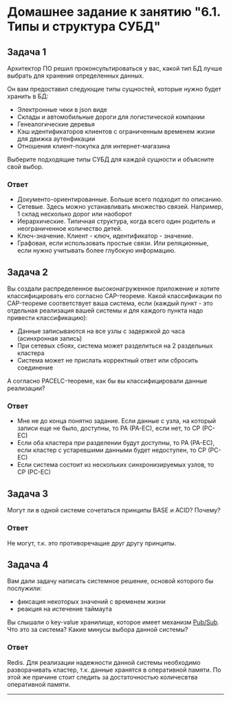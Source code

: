# Домашнее задание к занятию "6.1. Типы и структура СУБД"

## Задача 1

Архитектор ПО решил проконсультироваться у вас, какой тип БД 
лучше выбрать для хранения определенных данных.

Он вам предоставил следующие типы сущностей, которые нужно будет хранить в БД:

- Электронные чеки в json виде
- Склады и автомобильные дороги для логистической компании
- Генеалогические деревья
- Кэш идентификаторов клиентов с ограниченным временем жизни для движка аутенфикации
- Отношения клиент-покупка для интернет-магазина

Выберите подходящие типы СУБД для каждой сущности и объясните свой выбор.

### Ответ

-   Документо-ориентированные. Больше всего подходит по описанию.
-   Сетевые. Здесь можно устанавливать множество связей. Например, 1 склад несколько дорог или наоборот 
-   Иерархические. Типичная структура, когда всего один родитель и неограниченное количество детей.
-   Ключ-значение. Клиент - ключ, идентификатор - значение.
-   Графовая, если использовать простые связи. Или реляционные, если нужно учитывать более глубокую информацию.

## Задача 2

Вы создали распределенное высоконагруженное приложение и хотите классифицировать его согласно 
CAP-теореме. Какой классификации по CAP-теореме соответствует ваша система, если 
(каждый пункт - это отдельная реализация вашей системы и для каждого пункта надо привести классификацию):

- Данные записываются на все узлы с задержкой до часа (асинхронная запись)
- При сетевых сбоях, система может разделиться на 2 раздельных кластера
- Система может не прислать корректный ответ или сбросить соединение

А согласно PACELC-теореме, как бы вы классифицировали данные реализации?

### Ответ

-   Мне не до конца понятно задание. Если данные с узла, на который записи еще не было, доступны, то PA (PA-EC), если нет, то CP (PC-EC)
-   Если оба кластера при разделении будут доступны, то PA (PA-EC), если кластер с устаревшими данными будет недоступен, то CP (PC-EC)
-   Если система состоит из нескольких синхронизируемых узлов, то CP (PC-EC)

## Задача 3

Могут ли в одной системе сочетаться принципы BASE и ACID? Почему?

### Ответ

Не могут, т.к. это противоречащие друг другу принципы.

## Задача 4

Вам дали задачу написать системное решение, основой которого бы послужили:

- фиксация некоторых значений с временем жизни
- реакция на истечение таймаута

Вы слышали о key-value хранилище, которое имеет механизм [Pub/Sub](https://habr.com/ru/post/278237/). 
Что это за система? Какие минусы выбора данной системы?

### Ответ

Redis.
Для реализации надежности данной системы необходимо разворачивать кластер, т.к. данные хранятся в оперативной памяти. По этой же причине стоит следить за достаточностью количесвтва оперативной памяти. 

---